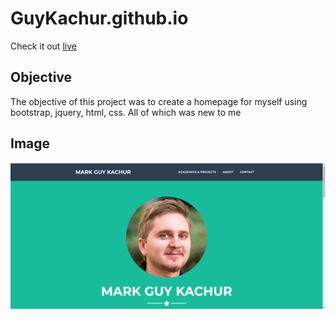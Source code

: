 # GuyKachur.github.io
Check it out [live](https://GuyKachur.github.io "Guy's Personal Website")

## Objective
The objective of this project was to create a homepage for myself using bootstrap, jquery, html, css. All of which was new to me

## Image
![Coming Soon][logo]

[logo]: https://github.com/GuyKachur/GuyKachur.github.io/blob/master/img/website-static.png "Snapshot of webpage"
